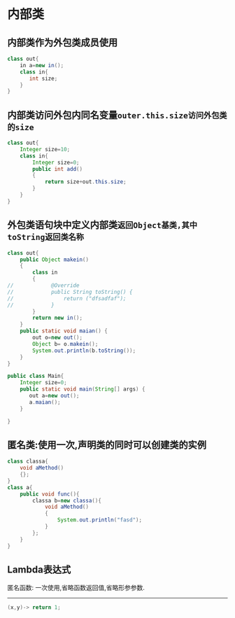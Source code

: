 # 内部类

## 内部类作为外包类成员使用

```java
class out{
    in a=new in();
    class in{
       int size;
    }
}
```

## 内部类访问外包内同名变量`outer.this.size访问外包类的size`

```java
class out{
    Integer size=10;
    class in{
        Integer size=0;
        public int add()
        {
            return size+out.this.size;
        }
    }
}
```

## 外包类语句块中定义内部类`返回Object基类,其中toString返回类名称`

```java
class out{
    public Object makein()
    {
        class in
        {
//            @Override
//            public String toString() {
//                return ("dfsadfaf");
//            }
        }
        return new in();
    }
    public static void maian() {
        out o=new out();
        Object b= o.makein();
        System.out.println(b.toString());
    }
}

public class Main{
    Integer size=0;
    public static void main(String[] args) {
       out a=new out();
       a.maian();
    }

}

```

## 匿名类:使用一次,声明类的同时可以创建类的实例

```java
class classa{
    void aMethod()
    {};
}
class a{
    public void func(){
        classa b=new classa(){
            void aMethod()
            {
                System.out.println("fasd");
            }
        };
    }
}
```

## Lambda表达式

匿名函数: 一次使用,省略函数返回值,省略形参参数.

------

```java
(x,y)-> return 1;
```

